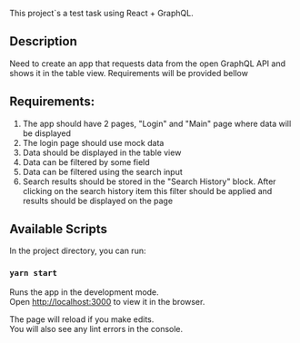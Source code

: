 This project`s a test task using React + GraphQL.

## Description

Need to create an app that requests data from the open GraphQL API and shows it in the table view. Requirements will be provided bellow

## Requirements:

1. The app should have 2 pages, "Login" and "Main" page where data will be displayed
2. The login page should use mock data
3. Data should be displayed in the table view
4. Data can be filtered by some field
5. Data can be filtered using the search input
6. Search results should be stored in the "Search History" block. After clicking on the search history item this filter should be applied and results should be displayed on the page

## Available Scripts

In the project directory, you can run:

### `yarn start`

Runs the app in the development mode.<br />
Open [http://localhost:3000](http://localhost:3000) to view it in the browser.

The page will reload if you make edits.<br />
You will also see any lint errors in the console.
